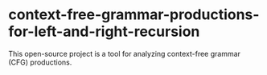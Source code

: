 # context-free-grammar-productions-for-left-and-right-recursion
This open-source project is a tool for analyzing context-free grammar (CFG) productions.
